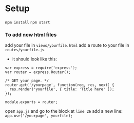 # Setup
```npm install```
```npm start```

### To add new html files
add your file in ```views/yourfile.html```
add a route to your file in ```routes/yourfile.js```
- it should look like this:
```
var express = require('express');
var router = express.Router();

/* GET your page. */
router.get('/yourpage', function(req, res, next) {
  res.render('yourfile', { title: 'Title here' });
});

module.exports = router;
```
open ```app.js``` and go to the block at ```line 26```
add a new line: ```app.use('/yourpage', yourfile);```
